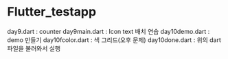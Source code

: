 # Flutter_testapp

day9.dart : counter
day9main.dart : Icon text 배치 연습
day10demo.dart : demo 만들기
day10fcolor.dart : 색 그리드(오후 문제)
day10done.dart : 위의 dart 파일을 불러와서 실행
